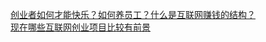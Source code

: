   
[创业者如何才能快乐？如何养员工？什么是互联网赚钱的结构？](http://www.dianyue.me/archives/564/5qr0uqz7t6ko6zf8/)  
[现在哪些互联网创业项目比较有前景](http://www.dianyue.me/archives/538/fxl2fhkts9stejfr/)